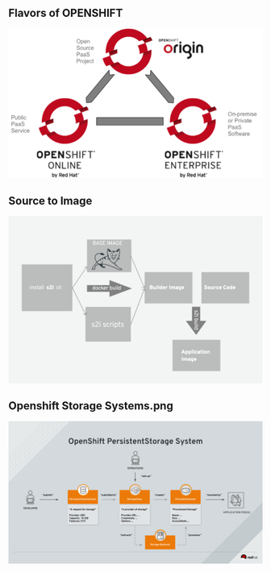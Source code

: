 ## Flavors of OPENSHIFT
![](3_flavors_of_openshift.png)


## Source to Image
![](s2i.png)


## Openshift Storage Systems.png
![](openshift_storage_systems.png)

